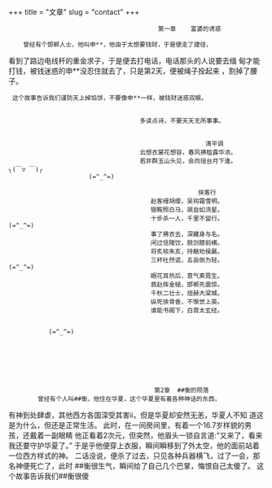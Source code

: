 +++
title = "文章"
slug = "contact"
+++

                                             第一章    富婆的诱惑
  
        曾经有个邯郸人士，他叫申**，他由于太想要钱财，于是便走了捷径，
  看到了路边电线杆的重金求子，于是便去打电话，电话那头的人说要去缅
 甸才能打钱，被钱迷惑的申**没忍住就去了，只是第2天，便被绳子拴起来
 ，割掉了腰子。



     这个故事告诉我们谨防天上掉馅饼，不要像申**一样，被钱财迷惑双眼。

               
                                        多读点诗，不要天天无所事事。


                                                          清平调
                                        云想衣裳花想容，春风拂槛露华浓。
                                        若非群玉山头见，会向瑶台月下逢。            ╮(￣▽ ￣)╭	
                          (=^_^=)
                                                   
                                                        侠客行
                                           赵客缦胡缨，吴钩霜雪明。
                                           银鞍照白马，飒沓如流星。
                                           十步杀一人，千里不留行。                 (=^_^=)
                                           事了拂衣去，深藏身与名。
                                           闲过信陵饮，脱剑膝前横。
                                           将炙啖朱亥，持觞劝侯嬴。                                                        
                                           三杯吐然诺，五岳倒为轻。          (=^_^=)
                                           眼花耳热后，意气素霓生。
                                           救赵挥金槌，邯郸先震惊。
                                           千秋二壮士，烜赫大梁城。
                                           纵死侠骨香，不惭世上英。
                                           谁能书阁下，白首太玄经。


               (=^_^=)







                                            第2章  ##衡的陨落
            曾经有个人叫##衡，他住在华夏，这个华夏里有着各种神话的东西，
有神到处肆虐，其他西方各国深受其害ii，但是华夏却安然无恙，华夏人不知
道这是为什么，但还是正常生活。
             此时，在一间房间里，有着一个16.7岁样貌的男孩，还戴着一副眼睛
他正看着2次元，但突然，他眉头一锁自言道:"又来了，看来我还要守护华夏了。”
于是乎他便穿上衣服，瞬间瞬移到了外太空，他的面前站着一位西方样式的神。
二话没说，便杀了过去，只见各种兵器横飞，过了一会，那名神便死亡了，此时
##衡很生气，瞬间给了自己几个巴掌，悔恨自己太傻了。
                                 这个故事告诉我们##衡很傻
